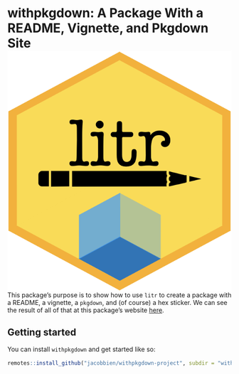 
<!-- README.md is generated from README.Rmd. Please edit that file -->

# withpkgdown: A Package With a README, Vignette, and Pkgdown Site <img src="man/figures/logo.png" align="right" />

<!-- badges: start -->
<!-- badges: end -->

This package’s purpose is to show how to use `litr` to create a package
with a README, a vignette, a `pkgdown`, and (of course) a hex sticker.
We can see the result of all of that at this package’s website
[here](http://faculty.marshall.usc.edu/jacob-bien/withpkgdown/docs/index.html).

## Getting started

You can install `withpkgdown` and get started like so:

``` r
remotes::install_github("jacobbien/withpkgdown-project", subdir = "withpkgdown")
```
